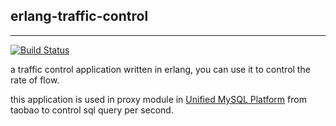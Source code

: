 ## erlang-traffic-control
-------------------------------

[![Build Status](https://secure.travis-ci.org/GaoYusong/erlang-traffic-control.png?branch=master)](https://travis-ci.org/GaoYusong/erlang-traffic-control)

a traffic control application written in erlang, you can use it to control the rate of flow.

this application is used in proxy module in [Unified MySQL Platform](http://blog.yufeng.info/archives/2349) from taobao to control sql query per second.
